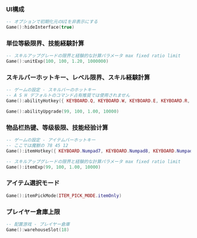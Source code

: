 ### UI構成

```lua
-- オプションで初期化元のUIを非表示にする
Game():hideInterface(true)
```

### 単位等級限界、技能経験計算

```lua
-- スキルアップグレードの限界と経験的な計算パラメータ max fixed ratio limit
Game():unitExp(100, 100, 1.20, 1000000)
```

### スキルバーホットキー、レベル限界、スキル経験計算

```lua
-- ゲームの設定 - スキルバーのホットキー
-- A S H デフォルトのコマンド占有推奨では使用されません
Game():abilityHotkey({ KEYBOARD.Q, KEYBOARD.W, KEYBOARD.E, KEYBOARD.R, KEYBOARD.D, KEYBOARD.F, KEYBOARD.C, KEYBOARD.V })

Game():abilityUpgrade(99, 100, 1.00, 10000)
```

### 物品栏热键、等级极限、技能经验计算

```lua
-- ゲームの設定 - アイテムバーホットキー
-- ここでは魔獣の 78 45 12
Game():itemHotkey({ KEYBOARD.Numpad7, KEYBOARD.Numpad8, KEYBOARD.Numpad4, KEYBOARD.Numpad5, KEYBOARD.Numpad1, KEYBOARD.Numpad2 })

-- スキルアップグレードの限界と経験的な計算パラメータ max fixed ratio limit
Game():itemExp(99, 100, 1.00, 10000)
```

### アイテム選択モード

```lua
Game():itemPickMode(ITEM_PICK_MODE.itemOnly)
```

### プレイヤー倉庫上限

```lua
-- 配置游戏 - プレイヤー倉庫
Game():warehouseSlot(18)
```
